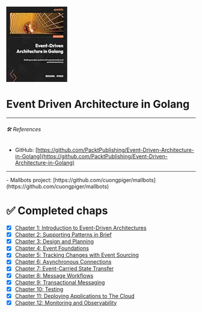 ![](./assets/cover.png)

# Event Driven Architecture in Golang

<hr>

###### 🛠️ _References_

- GitHub: [https://github.com/PacktPublishing/Event-Driven-Architecture-in-Golang](https://github.com/PacktPublishing/Event-Driven-Architecture-in-Golang)
<hr>
- Mallbots project: [https://github.com/cuongpiger/mallbots](https://github.com/cuongpiger/mallbots)

# ✅ Completed chaps

- [x] [Chapter 1: Introduction to Event-Driven Architectures](./chap01/README.md)
- [x] [Chapter 2: Supporting Patterns in Brief](./chap02/README.md)
- [x] [Chapter 3: Design and Planning](./chap03/README.md)
- [x] [Chapter 4: Event Foundations](./chap04/README.md)
- [x] [Chapter 5: Tracking Changes with Event Sourcing](./chap05/README.md)
- [x] [Chapter 6: Asynchronous Connections](./chap06/README.md)
- [x] [Chapter 7: Event-Carried State Transfer](./chap07/README.md)
- [x] [Chapter 8: Message Workflows](./chap08/README.md)
- [x] [Chapter 9: Transactional Messaging](./chap09/README.md)
- [x] [Chapter 10: Testing](./chap10/README.md)
- [x] [Chapter 11: Deploying Applications to The Cloud](./chap11/README.md)
- [x] [Chapter 12: Monitoring and Observability](./chap12/README.md)
